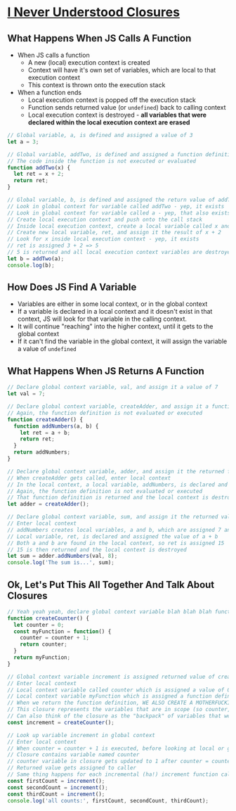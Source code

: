 # [I Never Understood Closures](https://medium.com/dailyjs/i-never-understood-javascript-closures-9663703368e8)

## What Happens When JS Calls A Function

* When JS calls a function
  * A new (local) execution context is created
  * Context will have it's own set of variables, which are local to that execution context
  * This context is thrown onto the execution stack
* When a function ends
  * Local execution context is popped off the execution stack
  * Function sends returned value (or `undefined`) back to calling context
  * Local execution context is destroyed - **all variables that were declared within the local execution context are erased**

```javascript
// Global variable, a, is defined and assigned a value of 3
let a = 3;

// Global variable, addTwo, is defined and assigned a function definition
// The code inside the function is not executed or evaluated
function addTwo(x) {
  let ret = x + 2;
  return ret;
}

// Global variable, b, is defined and assigned the return value of addTwo
// Look in global context for variable called addTwo - yep, it exists
// Look in global context for variable called a - yep, that also exists
// Create local execution context and push onto the call stack
// Inside local execution context, create a local variable called x and assign it 3
// Create new local variable, ret, and assign it the result of x + 2
// Look for x inside local execution context - yep, it exists
// ret is assigned 3 + 2 => 5
// 5 is returned and all local execution context variables are destroyed
let b = addTwo(a);
console.log(b);
```

## How Does JS Find A Variable

* Variables are either in some local context, or in the global context
* If a variable is declared in a local context and it doesn't exist in that context, JS will look for that variable in the calling context.
* It will continue "reaching" into the higher context, until it gets to the global context
* If it can't find the variable in the global context, it will assign the variable a value of `undefined`

## What Happens When JS Returns A Function

```javascript
// Declare global context variable, val, and assign it a value of 7
let val = 7;

// Declare global context variable, createAdder, and assign it a function definition
// Again, the function definition is not evaluated or executed
function createAdder() {
  function addNumbers(a, b) {
    let ret = a + b;
    return ret;
  }
  return addNumbers;
}

// Declare global context variable, adder, and assign it the returned function definition
// When createAdder gets called, enter local context
// In the local context, a local variable, addNumbers, is declared and assigned a function definition
// Again, the function definition is not evaluated or executed
// That function definition is returned and the local context is destroyed
let adder = createAdder();

// Declare global context variable, sum, and assign it the returned value from addNumbers
// Enter local context
// addNumbers creates local variables, a and b, which are assigned 7 and 8, respectively
// Local variable, ret, is declared and assigned the value of a + b
// Both a and b are found in the local context, so ret is assigned 15
// 15 is then returned and the local context is destroyed
let sum = adder.addNumbers(val, 8);
console.log('The sum is...', sum);
```

## Ok, Let's Put This All Together And Talk About Closures

```javascript
// Yeah yeah yeah, declare global context variable blah blah blah function definition #itdoesntgetevaluatedorexecuted
function createCounter() {
  let counter = 0;
  const myFunction = function() {
    counter = counter + 1;
    return counter;
  }
  return myFunction;
}

// Global context variable increment is assigned returned value of createCounter
// Enter local context
// Local context variable called counter which is assigned a value of 0
// Local context variable myFunction which is assigned a function definition
// When we return the function definition, WE ALSO CREATE A MOTHERFUCKING CLOSURE (FUCKING FINALLY) AND INCLUDE IT AS PART OF THE FUNCTION DEFINITION
// This closure represents the variables that are in scope (so counter, which has a value of 0)
// Can also think of the closure as the "backpack" of variables that were in scope when the function definition was created
const increment = createCounter();

// Look up variable increment in global context
// Enter local context
// When counter = counter + 1 is executed, before looking at local or global context, the closure is checked
// Closure contains variable named counter
// counter variable in closure gets updated to 1 after counter = counter + 1
// Returned value gets assigned to caller
// Same thing happens for each incremental (ha!) increment function call
const firstCount = increment();
const secondCount = increment();
const thirdCount = increment();
console.log('all counts:', firstCount, secondCount, thirdCount);
```
